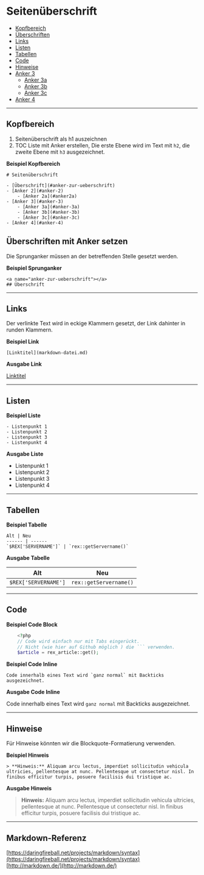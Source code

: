 # Seitenüberschrift

-   [Kopfbereich](#kopfbereich)
-   [Überschriften](#ueberschriften)
-   [Links](#links)
-   [Listen](#listen)
-   [Tabellen](#tabellen)
-   [Code](#code)
-   [Hinweise](#hinweise)
-   [Anker 3](#anker-3)
    - [Anker 3a](#anker-3a)
    - [Anker 3b](#anker-3b)
    - [Anker 3c](#anker-3c)
-   [Anker 4](#anker-4)

---

<a name="kopfbereich"></a>
## Kopfbereich

1. Seitenüberschrift als h1 auszeichnen
2. TOC Liste mit Anker erstellen, Die erste Ebene wird im Text mit `h2`, die zweite Ebene mit `h3` ausgezeichnet.

**Beispiel Kopfbereich**

    # Seitenüberschrift

    - [Überschrift](#anker-zur-ueberschrift)
    - [Anker 2](#anker-2)
        - [Anker 2a](#anker2a)
    - [Anker 3](#anker-3)
        - [Anker 3a](#anker-3a)
        - [Anker 3b](#anker-3b)
        - [Anker 3c](#anker-3c)
    - [Anker 4](#anker-4)


<a name="ueberschriften"></a>
## Überschriften mit Anker setzen

Die Sprunganker müssen an der betreffenden Stelle gesetzt werden.

**Beispiel Sprunganker**

    <a name="anker-zur-ueberschrift"></a>
    ## Überschrift

---

<a name="links"></a>
## Links

Der verlinkte Text wird in eckige Klammern gesetzt, der Link dahinter in runden Klammern.

**Beispiel Link**

    [Linktitel](markdown-datei.md)

**Ausgabe Link**

[Linktitel](markdown-datei.md)

---

<a name="listen"></a>
## Listen

**Beispiel Liste**

    - Listenpunkt 1
    - Listenpunkt 2
    - Listenpunkt 3
    - Listenpunkt 4

**Ausgabe Liste**

- Listenpunkt 1
- Listenpunkt 2
- Listenpunkt 3
- Listenpunkt 4

---

<a name="tabellen"></a>
## Tabellen

**Beispiel Tabelle**

```
Alt | Neu
------ | ------
`$REX['SERVERNAME']` | `rex::getServername()`
```

**Ausgabe Tabelle**

| Alt                  | Neu                    |
| -------------------- | ---------------------- |
| `$REX['SERVERNAME']` | `rex::getServername()` |

---

<a name="code"></a>
## Code

**Beispiel Code Block**

```php
    <?php
    // Code wird einfach nur mit Tabs eingerückt.
    // Nicht (wie hier auf Github möglich ) die ``` verwenden.
    $article = rex_article::get();
```


**Beispiel Code Inline**

	Code innerhalb eines Text wird `ganz normal` mit Backticks ausgezeichnet.

**Ausgabe Code Inline**

Code innerhalb eines Text wird `ganz normal` mit Backticks ausgezeichnet.

---

<a name="hinweise"></a>
## Hinweise

Für Hinweise könnten wir die Blockquote-Formatierung verwenden.

**Beispiel Hinweis**

    > **Hinweis:** Aliquam arcu lectus, imperdiet sollicitudin vehicula ultricies, pellentesque at nunc. Pellentesque ut consectetur nisl. In finibus efficitur turpis, posuere facilisis dui tristique ac.

**Ausgabe Hinweis**

> **Hinweis:** Aliquam arcu lectus, imperdiet sollicitudin vehicula ultricies, pellentesque at nunc. Pellentesque ut consectetur nisl. In finibus efficitur turpis, posuere facilisis dui tristique ac.

---

## Markdown-Referenz

[https://daringfireball.net/projects/markdown/syntax](https://daringfireball.net/projects/markdown/syntax)  
[http://markdown.de/](http://markdown.de/)
